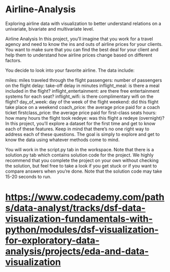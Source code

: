 # Airline-Analysis
Exploring airline data with visualization to better understand relations on a univariate, bivariate and multivariate level.


Airline Analysis
In this project, you’ll imagine that you work for a travel agency and need to know the ins and outs of airline prices for your clients. You want to make sure that you can find the best deal for your client and help them to understand how airline prices change based on different factors.

You decide to look into your favorite airline. The data include:

miles: miles traveled through the flight
passengers: number of passengers on the flight
delay: take-off delay in minutes
inflight_meal: is there a meal included in the flight?
inflight_entertainment: are there free entertainment systems for each seat?
inflight_wifi: is there complimentary wifi on the flight?
day_of_week: day of the week of the flight
weekend: did this flight take place on a weekend
coach_price: the average price paid for a coach ticket
firstclass_price: the average price paid for first-class seats
hours: how many hours the flight took
redeye: was this flight a redeye (overnight)?
In this project, you’ll explore a dataset for the first time and get to know each of these features. Keep in mind that there’s no one right way to address each of these questions. The goal is simply to explore and get to know the data using whatever methods come to mind.

You will work in the script.py tab in the workspace. Note that there is a solution.py tab which contains solution code for the project. We highly recommend that you complete the project on your own without checking the solution, but feel free to take a look if you get stuck or if you want to compare answers when you’re done. Note that the solution code may take 15-20 seconds to run.

# https://www.codecademy.com/paths/data-analyst/tracks/dsf-data-visualization-fundamentals-with-python/modules/dsf-visualization-for-exploratory-data-analysis/projects/eda-and-data-visualization
